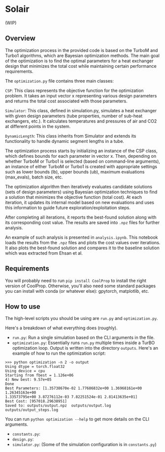 # Solair
(WIP)
## Overview
The optimization process in the provided code is based on the TurboM and Turbo1 algorithms, which are Bayesian optimization methods. The main goal of the optimization is to find the optimal parameters for a heat exchanger design that minimizes the total cost while maintaining certain performance requirements.

The `optimization.py` file contains three main classes:

`CSP`: This class represents the objective function for the optimization problem. It takes an input vector x representing various design parameters and returns the total cost associated with those parameters.

`Simulator`: This class, defined in simulation.py, simulates a heat exchanger with given design parameters (tube properties, number of sub-heat exchangers, etc.). It calculates temperatures and pressures of air and CO2 at different points in the system.

`DynamicLength`: This class inherits from Simulator and extends its functionality to handle dynamic segment lengths in a tube.

The optimization process starts by initializing an instance of the CSP class, which defines bounds for each parameter in vector x. Then, depending on whether TurboM or Turbo1 is selected (based on command-line arguments), an instance of either TurboM or Turbo1 is created with appropriate settings such as lower bounds (lb), upper bounds (ub), maximum evaluations (max_evals), batch size, etc.

The optimization algorithm then iteratively evaluates candidate solutions (sets of design parameters) using Bayesian optimization techniques to find a solution that minimizes the objective function (total cost). At each iteration, it updates its internal model based on new evaluations and uses this information to guide future exploration/exploitation steps.

After completing all iterations, it reports the best-found solution along with its corresponding cost value. The results are saved into `.npz` files for further analysis.

An example of such analysis is presented in `analysis.ipynb`. This notebook loads the results from the `.npz` files and plots the cost values over iterations. It also plots the best-found solution and compares it to the baseline solution which was extracted from Ehsan et al.
## Requirements
You will probably need to run `pip install CoolProp` to install the right version of CoolProp. Otherwise, you'll also need some standard packages you can install with conda (or whatever else): gpytorch, matplotlib, etc.

## How to use
The high-level scripts you should be using are `run.py` and `optimization.py`.

Here's a breakdown of what everything does (roughly).
- `run.py`: Run a single simulation based on the CLI arguments in the file.
- `optimization.py`: Essentially runs `run.py` multiple times inside a TurBO optimization loop. Output is written into the directory `outputs`.
Here's an example of how to run the optimization script:
```
>>> python optimization -n 2 -o output
Using dtype = torch.float32 
Using device = cpu
Starting from fbest = 1.126e+06
4) New best: 9.57e+05
Done
Best Parameters: [1.35738670e-02 1.77686832e+00 1.36968161e+00 1.26345163e+00
1.33573795e+00 3.87276112e-03 7.82251524e-01 2.81413635e+01]
Best Cost: [957018.29638951]
Saved to: outputs/output.npz  outputs/output.log outputs/output_steps.log
```
You can run `python optimization --help` to get more details on the CLI arguments.
- `constants.py`: 
- `design.py`: 
- `simulator.py`: 
(Some of the simulation configuration is in `constants.py`) 